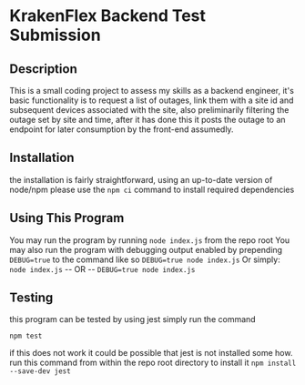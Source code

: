 # KrakenFlex Backend Test Submission 

## Description
This is a small coding project to assess my skills as a backend engineer, it's basic functionality is to request a list of outages, link them with a site id and subsequent devices associated with the site, also preliminarily filtering the outage set by site and time, after it has done this it posts the outage to an endpoint for later consumption by the front-end assumedly.

## Installation
the installation is fairly straightforward, using an up-to-date version of node/npm please use the `npm ci` command to install required dependencies
## Using This Program
You may run the program by running `node index.js` from the repo root
You may also run the program with debugging output enabled by prepending `DEBUG=true` to the command like so `DEBUG=true node index.js`
Or simply:
`node index.js`
-- OR -- 
`DEBUG=true node index.js`

## Testing 
this program can be tested by using jest
simply run the command 

`npm test` 

if this does not work it could be possible that jest is not installed some how. 
run this command from within the repo root directory to install it
`npm install --save-dev jest` 
